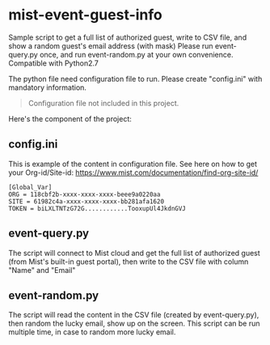 # mist-event-guest-info
Sample script to get a full list of authorized guest, write to CSV file, and show a random guest's email address (with mask)
Please run event-query.py once, and run event-random.py at your own convenience.
Compatible with Python2.7

The python file need configuration file to run. Please create "config.ini" with mandatory information. 
> Configuration file not included in this project.

Here's the component of the project:

## config.ini
This is example of the content in configuration file.
See here on how to get your Org-id/Site-id: https://www.mist.com/documentation/find-org-site-id/

```
[Global_Var]
ORG = 118cbf2b-xxxx-xxxx-xxxx-beee9a0220aa
SITE = 61982c4a-xxxx-xxxx-xxxx-bb281afa1620
TOKEN = biLXLTNTzG72G............TooxupUl4JkdnGVJ
```
## event-query.py
The script will connect to Mist cloud and get the full list of authorized guest (from Mist's built-in guest portal), then write to the CSV file with column "Name" and "Email"

## event-random.py
The script will read the content in the CSV file (created by event-query.py), then random the lucky email, show up on the screen.
This script can be run multiple time, in case to random more lucky email.

